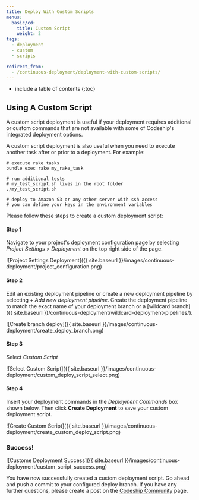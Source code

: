 ```yaml
---
title: Deploy With Custom Scripts
menus:
  basic/cd:
    title: Custom Script
    weight: 2
tags:
  - deployment
  - custom
  - scripts

redirect_from:
  - /continuous-deployment/deployment-with-custom-scripts/
---
```


* include a table of contents
{:toc}

## Using A Custom Script

A custom script deployment is useful if your deployment requires additional or custom commands that are not available with some of Codeship's integrated deployment options.

A custom script deployment is also useful when you need to execute another task after or prior to a deployment. For example:

```shell
# execute rake tasks
bundle exec rake my_rake_task

# run additional tests
# my_test_script.sh lives in the root folder
./my_test_script.sh

# deploy to Amazon S3 or any other server with ssh access
# you can define your keys in the environment variables
```

Please follow these steps to create a custom deployment script:

#### Step 1

Navigate to your project's deployment configuration page by selecting _Project Settings_ > _Deployment_ on the top right side of the page.

![Project Settings Deployment]({{ site.baseurl }}/images/continuous-deployment/project_configuration.png)

#### Step 2

Edit an existing deployment pipeline or create a new deployment pipeline by selecting + _Add new deployment pipeline_. Create the deployment pipeline to match the exact name of your deployment branch or a [wildcard branch]({{ site.baseurl }}/continuous-deployment/wildcard-deployment-pipelines/).

![Create branch deploy]({{ site.baseurl }}/images/continuous-deployment/create_deploy_branch.png)

#### Step 3

Select _Custom Script_

![Select Custom Script]({{ site.baseurl }}/images/continuous-deployment/custom_deploy_script_select.png)

#### Step 4

Insert your deployment commands in the _Deployment Commands_ box shown below. Then click **Create Deployment** to save your custom deployment script.

![Create Custom Script]({{ site.baseurl }}/images/continuous-deployment/create_custom_deploy_script.png)

### Success!

![Custome Deployment Success]({{ site.baseurl }}/images/continuous-deployment/custom_script_success.png)

You have now successfully created a custom deployment script. Go ahead and push a commit to your configured deploy branch. If you have any further questions, please create a post on the [Codeship Community](https://community.codeship.com/) page.
